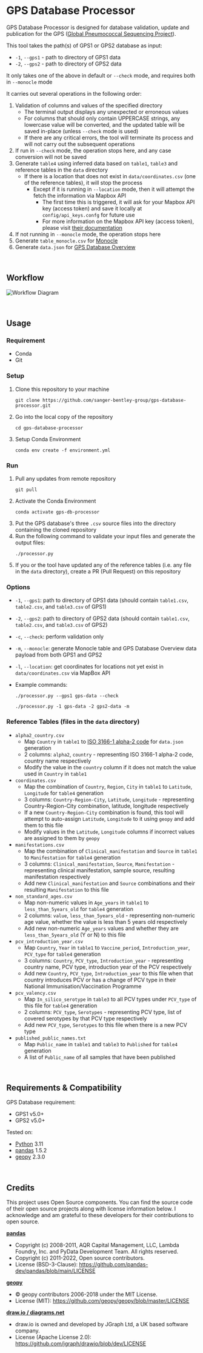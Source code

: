 # GPS Database Processor

GPS Database Processor is designed for database validation, update and publication for the GPS ([Global Pneumococcal Sequencing Project](https://www.pneumogen.net/gps/)). 

This tool takes the path(s) of GPS1 or GPS2 database as input:
- `-1`, `--gps1` - path to directory of GPS1 data 
- `-2`, `--gps2` - path to directory of GPS2 data

It only takes one of the above in default or `--check` mode, and requires both in `--monocle` mode

It carries out several operations in the following order:
1. Validation of columns and values of the specified directory
   - The terminal output displays any unexpected or erroneous values
   - For columns that should only contain UPPERCASE strings, any lowercase value will be converted, and the updated table will be saved in-place (unless `--check` mode is used)
   - If there are any critical errors, the tool will terminate its process and will not carry out the subsequent operations
2. If run in `--check` mode, the operation stops here, and any case conversion will not be saved
3. Generate `table4` using inferred data based on `table1`, `table3` and reference tables in the `data` directory
   - If there is a location that does not exist in `data/coordinates.csv` (one of the reference tables), it will stop the process
     - Except if it is running in `--location` mode, then it will attempt the fetch the information via Mapbox API
         - The first time this is triggered, it will ask for your Mapbox API key (access token) and save it locally at `config/api_keys.confg` for future use
         - For more information on the Mapbox API key (access token), please visit [their documentation](https://docs.mapbox.com/help/glossary/access-token/)
4. If not running in `--monocle` mode, the operation stops here
5. Generate `table_monocle.csv` for [Monocle](https://data-viewer.monocle.sanger.ac.uk/)
6. Generate `data.json` for [GPS Database Overview](https://www.pneumogen.net/gps/gps-database-overview/)

&nbsp;
## Workflow
![Workflow Diagram](doc/workflow.drawio.svg)

&nbsp;
## Usage
### Requirement
- Conda
- Git

### Setup
1. Clone this repository to your machine
   ```
   git clone https://github.com/sanger-bentley-group/gps-database-processor.git
   ```
2. Go into the local copy of the repository 
   ```
   cd gps-database-processor
   ```
3. Setup Conda Environment
   ```
   conda env create -f environment.yml
   ```

### Run
1. Pull any updates from remote repository
   ```
   git pull
   ```
2. Activate the Conda Environment
   ```
   conda activate gps-db-processor
   ```
3. Put the GPS database's three `.csv` source files into the directory containing the cloned repository
4. Run the following command to validate your input files and generate the output files:
   ```
   ./processor.py
   ```
5. If you or the tool have updated any of the reference tables (i.e. any file in the `data` directory), create a PR (Pull Request) on this repository

### Options
- `-1`, `--gps1`: path to directory of GPS1 data (should contain `table1.csv`, `table2.csv`, and `table3.csv` of GPS1)
- `-2`, `--gps2`: path to directory of GPS2 data (should contain `table1.csv`, `table2.csv`, and `table3.csv` of GPS2)
- `-c`, `--check`: perform validation only
- `-m`, `--monocle`: generate Monocle table and GPS Database Overview data payload from both GPS1 and GPS2
- `-l`, `--location`: get coordinates for locations not yet exist in `data/coordinates.csv` via MapBox API

- Example commands:
  ```
  ./processor.py --gps1 gps-data --check
  ```
  ```
  ./processor.py -1 gps-data -2 gps2-data -m
  ```

### Reference Tables (files in the `data` directory)
- `alpha2_country.csv` 
  - Map `Country` in `table1` to [ISO 3166-1 alpha-2 code](https://en.wikipedia.org/wiki/ISO_3166-1_alpha-2) for `data.json` generation
  - 2 columns: `alpha2`, `country` - representing ISO 3166-1 alpha-2 code, country name respectively
  - Modify the value in the `country` column if it does not match the value used in `Country` in `table1`
- `coordinates.csv`
  - Map the combination of `Country`, `Region`, `City` in `table1` to `Latitude`, `Longitude` for `table4` generation
  - 3 columns: `Country-Region-City`, `Latitude`, `Longitude` - representing Country-Region-City combination, latitude, longitude respectively
  - If a new `Country-Region-City` combination is found, this tool will attempt to auto-assign `Latitude`, `Longitude` to it using `geopy` and add them to this file
  - Modify values in the `Latitude`, `Longitude` columns if incorrect values are assigned to them by `geopy`
- `manifestations.csv`
  - Map the combination of `Clinical_manifestation` and `Source` in `table1` to `Manifestation` for `table4` generation
  - 3 columns: `Clinical_manifestation`, `Source`, `Manifestation` - representing clinical manifestation, sample source, resulting manifestation respectively
  - Add new `Clinical_manifestation` and `Source` combinations and their resulting `Manifestation` to this file
- `non_standard_ages.csv`
  - Map non-numeric values in `Age_years` in `table1` to `less_than_5years_old` for `table4` generation
  - 2 columns: `value`, `less_than_5years_old` - representing non-numeric age value, whether the value is less than 5 years old respectively
  - Add new non-numeric `Age_years` values and whether they are `less_than_5years_old` (Y or N) to this file
- `pcv_introduction_year.csv`
  - Map `Country`, `Year` in `table1` to `Vaccine_period`, `Introduction_year`, `PCV_type` for `table4` generation
  - 3 columns: `Country`, `PCV_type`, `Introduction_year` - representing country name, PCV type, introduction year of the PCV respectively 
  - Add new `Country`, `PCV_type`, `Introduction_year` to this file when that country introduces PCV or has a change of PCV type in their National Immunisation/Vaccination Programme
- `pcv_valency.csv`
  - Map `In_silico_serotype` in `table3` to all PCV types under `PCV_type` of this file for `table4` generation
  - 2 columns: `PCV_type`, `Serotypes` - representing PCV type, list of covered serotypes by that PCV type respectively
  - Add new `PCV_type`, `Serotypes` to this file when there is a new PCV type
- `published_public_names.txt`
  - Map `Public_name` in `table1` and `table3` to `Published` for `table4` generation
  - A list of `Public_name` of all samples that have been published


&nbsp;
## Requirements & Compatibility
GPS Database requirement:
- GPS1 v5.0+
- GPS2 v5.0+

Tested on:
- [Python](https://www.python.org/) 3.11
- [pandas](https://pandas.pydata.org/) 1.5.2
- [geopy](https://github.com/geopy/geopy) 2.3.0


&nbsp;
## Credits
This project uses Open Source components. You can find the source code of their open source projects along with license information below. I acknowledge and am grateful to these developers for their contributions to open source.

[**pandas**](https://pandas.pydata.org/)
- Copyright (c) 2008-2011, AQR Capital Management, LLC, Lambda Foundry, Inc. and PyData Development Team. All rights reserved.
- Copyright (c) 2011-2022, Open source contributors.
- License (BSD-3-Clause): https://github.com/pandas-dev/pandas/blob/main/LICENSE

[**geopy**](https://github.com/geopy/geopy)
- © geopy contributors 2006-2018 under the MIT License.
- License (MIT): https://github.com/geopy/geopy/blob/master/LICENSE

[**draw.io / diagrams.net**](https://www.diagrams.net/)
- draw.io is owned and developed by JGraph Ltd, a UK based software company.
- License (Apache License 2.0): https://github.com/jgraph/drawio/blob/dev/LICENSE